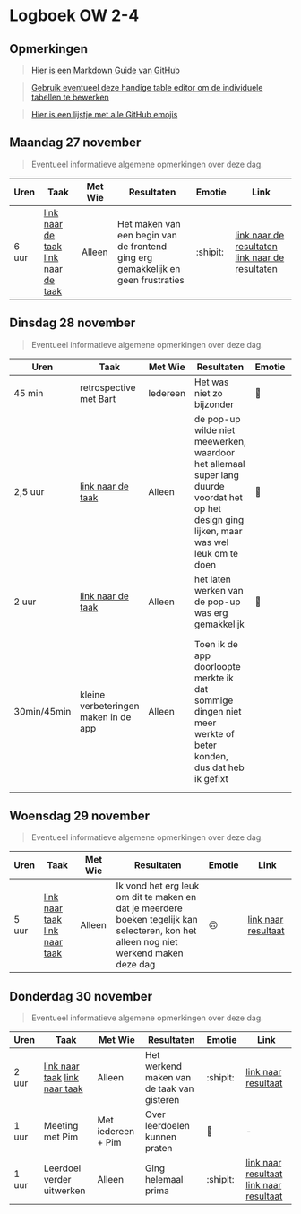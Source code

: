 # Logboek OW 2-4

## Opmerkingen

> [Hier is een Markdown Guide van GitHub](https://guides.github.com/features/mastering-markdown/)

> [Gebruik eventueel deze handige table editor om de individuele tabellen te bewerken](https://www.tablesgenerator.com/markdown_tables)

> [Hier is een lijstje met alle GitHub emojis](https://github.com/ikatyang/emoji-cheat-sheet/blob/master/README.md)

## Maandag 27 november

> Eventueel informatieve algemene opmerkingen over deze dag.

| Uren | Taak  | Met Wie | Resultaten | Emotie | Link |
|---|---|---|---|---|---|
| 6 uur | [link naar de taak](https://github.com/orgs/HANICA-DWA/projects/19/views/5?pane=issue&itemId=45409787) [link naar de taak](https://github.com/orgs/HANICA-DWA/projects/19/views/5?pane=issue&itemId=45409931) | Alleen | Het maken van een begin van de frontend ging erg gemakkelijk en geen frustraties | :shipit: | [link naar de resultaten](https://github.com/HANICA-DWA/project-sep23-klipspringer/commit/ad9e2afe78456d14d1de8007518fc76cf32e35b0) [link naar de resultaten](https://github.com/HANICA-DWA/project-sep23-klipspringer/commit/9c1ebba8ee72d7d12f4505bb8b6b7e66506bd857)|


## Dinsdag 28 november

> Eventueel informatieve algemene opmerkingen over deze dag.

| Uren | Taak  | Met Wie | Resultaten | Emotie | Link |
|---|---|---|---|---|---|
| 45 min | retrospective met Bart | Iedereen | Het was niet zo bijzonder  | :slightly_smiling_face: | - |
| 2,5 uur | [link naar de taak](https://github.com/orgs/HANICA-DWA/projects/19/views/5?pane=issue&itemId=45409787) | Alleen | de pop-up wilde niet meewerken, waardoor het allemaal super lang duurde voordat het op het design ging lijken, maar was wel leuk om te doen | 	:star_struck: | [link naar de resultaten](https://github.com/HANICA-DWA/project-sep23-klipspringer/commit/7b91b33ebc7382b0bfb6a05c6c834e518e626d2e) |
| 2 uur | [link naar de taak](https://github.com/orgs/HANICA-DWA/projects/19/views/5?pane=issue&itemId=45409931) | Alleen | het laten werken van de pop-up was erg gemakkelijk | :hugs: | [link naar de resultaten](https://github.com/HANICA-DWA/project-sep23-klipspringer/commit/2b67575cfa4357ddea763962647d4a61a4e1a6ae) |
| 30min/45min | kleine verbeteringen maken in de app | Alleen | Toen ik de app doorloopte merkte ik dat sommige dingen niet meer werkte of beter konden, dus dat heb ik gefixt |  | [link naar de resultaten](https://github.com/HANICA-DWA/project-sep23-klipspringer/commit/a8015ca4b0ef77db1db3040723083e54ed50f4d0) [link naar de resultaten](https://github.com/HANICA-DWA/project-sep23-klipspringer/commit/8dc52d1583b259e252bb5f2905ca80bbd005c0ce) [link naar de resultaten](https://github.com/HANICA-DWA/project-sep23-klipspringer/commit/4687d8304964d9429bfd0664eeb7a7504504fff0) [link naar de resultaten (samen met niels)](https://github.com/HANICA-DWA/project-sep23-klipspringer/commit/e12c670b24c53f2072274eac8649dc79402fd3d3) |

## Woensdag 29 november

> Eventueel informatieve algemene opmerkingen over deze dag.

| Uren | Taak  | Met Wie | Resultaten | Emotie | Link |
|---|---|---|---|---|---|
| 5 uur | [link naar taak](https://github.com/HANICA-DWA/project-sep23-klipspringer/issues/140) [link naar taak](https://github.com/HANICA-DWA/project-sep23-klipspringer/issues/141) | Alleen | Ik vond het erg leuk om dit te maken en dat je meerdere boeken tegelijk kan selecteren, kon het alleen nog niet werkend maken deze dag | :upside_down_face: | [link naar resultaat](https://github.com/HANICA-DWA/project-sep23-klipspringer/commit/0ef30d1597be1193fa0e4dec70143d71e02cc68a) |

## Donderdag 30 november

> Eventueel informatieve algemene opmerkingen over deze dag.

| Uren | Taak  | Met Wie | Resultaten | Emotie | Link |
|---|---|---|---|---|---|
| 2 uur | [link naar taak](https://github.com/HANICA-DWA/project-sep23-klipspringer/issues/140) [link naar taak](https://github.com/HANICA-DWA/project-sep23-klipspringer/issues/141) | Alleen | Het werkend maken van de taak van gisteren | :shipit: | [link naar resultaat](https://github.com/HANICA-DWA/project-sep23-klipspringer/commit/721cba327b5b5c8304b1bde1377f1b37b04535ba) |
| 1 uur | Meeting met Pim | Met iedereen + Pim | Over leerdoelen kunnen praten | :hugs: | - |
| 1 uur | Leerdoel verder uitwerken | Alleen | Ging helemaal prima | :shipit: | [link naar resultaat](https://github.com/HANICA-DWA/project-sep23-klipspringer/commit/e5fd4309af5fc4fc41110e60a8ea6555008c61f9) [link naar resultaat](https://github.com/HANICA-DWA/project-sep23-klipspringer/commit/10c7856c5b789d06292c5c8283a1c28bceabd1e8) |
